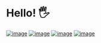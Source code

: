 # Hello! 🖐


[![image](https://github.com/maciejnalewajka/maciejnalewajka/assets/30755282/373ddb68-cf18-4d3c-a817-bc7092f856cf)](https://maciejnalewajka.github.io/)
[![image](https://github.com/maciejnalewajka/maciejnalewajka/assets/30755282/009d692e-e281-4751-b947-550188170a89)](https://www.linkedin.com/in/maciejnalewajka/)
[![image](https://github.com/maciejnalewajka/maciejnalewajka/assets/30755282/23126e0f-2bfb-488a-91e5-65b0ba896938)](https://play.google.com/store/apps/developer?id=Maciej+Nalewajka)
[![image](https://github.com/maciejnalewajka/maciejnalewajka/assets/30755282/cfb2c5d5-85d9-476a-aaf9-b906476adb74)](mailto:nalewajkamaciek@gmail.com)
